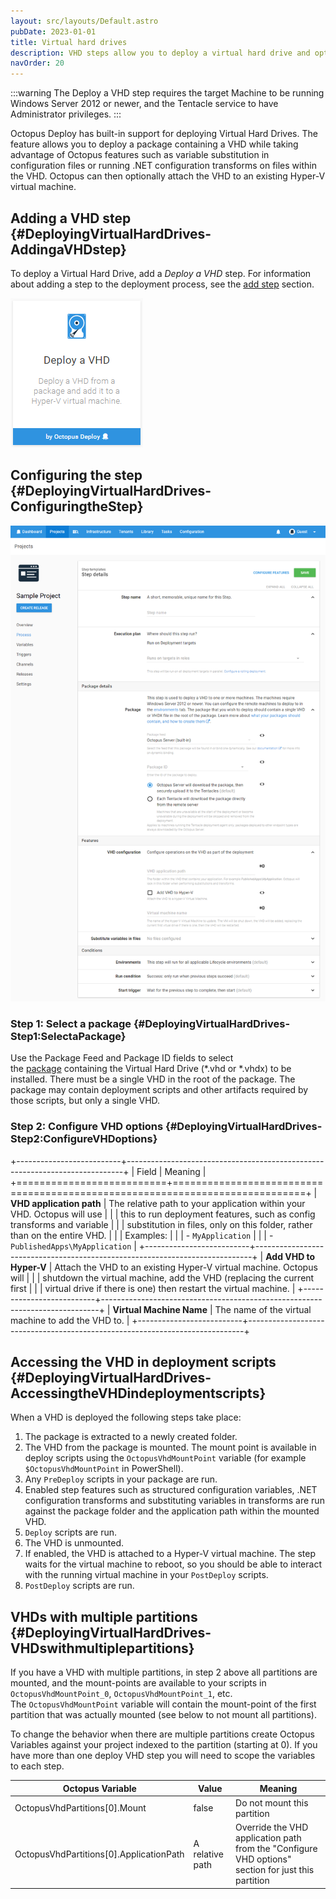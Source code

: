 ```yaml
---
layout: src/layouts/Default.astro
pubDate: 2023-01-01
title: Virtual hard drives
description: VHD steps allow you to deploy a virtual hard drive and optionally attach it to a Hyper-V virtual machine.
navOrder: 20
---
```


:::warning
The Deploy a VHD step requires the target Machine to be running Windows Server 2012 or newer, and the Tentacle service to have Administrator privileges.
:::

Octopus Deploy has built-in support for deploying Virtual Hard Drives. The feature allows you to deploy a package containing a VHD while taking advantage of Octopus features such as variable substitution in configuration files or running .NET configuration transforms on files within the VHD. Octopus can then optionally attach the VHD to an existing Hyper-V virtual machine.

## Adding a VHD step {#DeployingVirtualHardDrives-AddingaVHDstep}

To deploy a Virtual Hard Drive, add a *Deploy a VHD* step. For information about adding a step to the deployment process, see the [add step](/docs/projects/steps/index.md) section.

![](images/deploying-virtual-hard-drives-add-step.png "width=500")

## Configuring the step {#DeployingVirtualHardDrives-ConfiguringtheStep}

![](images/deploying-virtual-hard-drives-configure-step.png "width=500")

### Step 1: Select a package {#DeployingVirtualHardDrives-Step1:SelectaPackage}

Use the Package Feed and Package ID fields to select the [package](/docs/packaging-applications/index.md) containing the Virtual Hard Drive (\*.vhd or \*.vhdx) to be installed. There must be a single VHD in the root of the package. The package may contain deployment scripts and other artifacts required by those scripts, but only a single VHD.

### Step 2: Configure VHD options {#DeployingVirtualHardDrives-Step2:ConfigureVHDoptions}

+--------------------------+-----------------------------------------------------------------------------+
| Field                    | Meaning                                                                     |
+==========================+=============================================================================+
| **VHD application path** | The relative path to your application within your VHD. Octopus will use     |
|                          | this to run deployment features, such as config transforms and variable     |
|                          | substitution in files, only on this folder, rather than on the entire VHD.  |
|                          | Examples:                                                                   |
|                          | - `MyApplication`                                                           |
|                          | - `PublishedApps\MyApplication`                                             |
+--------------------------+-----------------------------------------------------------------------------+
| **Add VHD to Hyper-V**   | Attach the VHD to an existing Hyper-V virtual machine. Octopus will         |
|                          | shutdown the virtual machine, add the VHD (replacing the current first      |
|                          | virtual drive if there is one) then restart the virtual machine.            |
+--------------------------+-----------------------------------------------------------------------------+
| **Virtual Machine Name** | The name of the virtual machine to add the VHD to.                          |
+--------------------------+-----------------------------------------------------------------------------+

## Accessing the VHD in deployment scripts {#DeployingVirtualHardDrives-AccessingtheVHDindeploymentscripts}

When a VHD is deployed the following steps take place:

1. The package is extracted to a newly created folder.
2. The VHD from the package is mounted. The mount point is available in deploy scripts using the `OctopusVhdMountPoint` variable (for example `$OctopusVhdMountPoint` in PowerShell).
3. Any `PreDeploy` scripts in your package are run.
4. Enabled step features such as structured configuration variables, .NET configuration transforms and substituting variables in transforms are run against the package folder and the application path within the mounted VHD.
5. `Deploy` scripts are run.
6. The VHD is unmounted.
7. If enabled, the VHD is attached to a Hyper-V virtual machine. The step waits for the virtual machine to reboot, so you should be able to interact with the running virtual machine in your `PostDeploy` scripts.
8. `PostDeploy` scripts are run.

## VHDs with multiple partitions {#DeployingVirtualHardDrives-VHDswithmultiplepartitions}

If you have a VHD with multiple partitions, in step 2 above all partitions are mounted, and the mount-points are available to your scripts in `OctopusVhdMountPoint_0`, `OctopusVhdMountPoint_1`, etc. The `OctopusVhdMountPoint` variable will contain the mount-point of the first partition that was actually mounted (see below to not mount all partitions).

To change the behavior when there are multiple partitions create Octopus Variables against your project indexed to the partition (starting at 0). If you have more than one deploy VHD step you will need to scope the variables to each step.

| Octopus Variable                        | Value           | Meaning                                  |
| --------------------------------------- | --------------- | ---------------------------------------- |
| OctopusVhdPartitions[0].Mount           | false           | Do not mount this partition              |
| OctopusVhdPartitions[0].ApplicationPath | A relative path | Override the VHD application path from the "Configure VHD options" section for just this partition |

